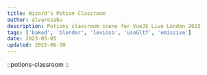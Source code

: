 ```yaml
---
title: Wizard's Potion Classroom
author: alvarosabu
description: Potions classroom scene for VueJS Live London 2023
tags: ['baked', 'blender', 'levioso', 'useGltf', 'emissive']
date: 2023-05-05
updated: 2025-06-30
---
```


::potions-classroom
::
